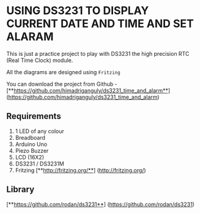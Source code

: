 # USING DS3231 TO DISPLAY CURRENT DATE AND TIME AND SET ALARAM

This is just a practice project to play with DS3231 the high precision RTC (Real Time Clock) module. 

All the diagrams are designed using `Fritzing`

You can download the project from Github - [**https://github.com/himadriganguly/ds3231_time_and_alarm**] (https://github.com/himadriganguly/ds3231_time_and_alarm)

## Requirements

1. 1 LED of any colour
2. Breadboard
3. Arduino Uno
4. Piezo Buzzer
5. LCD (16X2)
8. DS3231 / DS3231M
4. Fritzing [**http://fritzing.org/**] (http://fritzing.org/)

## Library

[**https://github.com/rodan/ds3231**] (https://github.com/rodan/ds3231)
